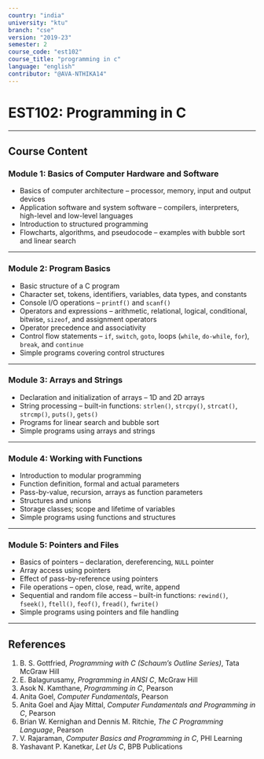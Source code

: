 ```yaml
---
country: "india"
university: "ktu"
branch: "cse"
version: "2019-23"
semester: 2
course_code: "est102"
course_title: "programming in c"
language: "english"
contributor: "@AVA-NTHIKA14"
---
```


# EST102: Programming in C

---

## Course Content

### Module 1: Basics of Computer Hardware and Software

- Basics of computer architecture – processor, memory, input and output devices  
- Application software and system software – compilers, interpreters, high-level and low-level languages  
- Introduction to structured programming  
- Flowcharts, algorithms, and pseudocode – examples with bubble sort and linear search  

---

### Module 2: Program Basics

- Basic structure of a C program  
- Character set, tokens, identifiers, variables, data types, and constants  
- Console I/O operations – `printf()` and `scanf()`  
- Operators and expressions – arithmetic, relational, logical, conditional, bitwise, `sizeof`, and assignment operators  
- Operator precedence and associativity  
- Control flow statements – `if`, `switch`, `goto`, loops (`while`, `do-while`, `for`), `break`, and `continue`  
- Simple programs covering control structures  

---

### Module 3: Arrays and Strings

- Declaration and initialization of arrays – 1D and 2D arrays  
- String processing – built-in functions: `strlen()`, `strcpy()`, `strcat()`, `strcmp()`, `puts()`, `gets()`  
- Programs for linear search and bubble sort  
- Simple programs using arrays and strings  

---

### Module 4: Working with Functions

- Introduction to modular programming  
- Function definition, formal and actual parameters  
- Pass-by-value, recursion, arrays as function parameters  
- Structures and unions  
- Storage classes; scope and lifetime of variables  
- Simple programs using functions and structures  

---

### Module 5: Pointers and Files

- Basics of pointers – declaration, dereferencing, `NULL` pointer  
- Array access using pointers  
- Effect of pass-by-reference using pointers  
- File operations – open, close, read, write, append  
- Sequential and random file access – built-in functions: `rewind()`, `fseek()`, `ftell()`, `feof()`, `fread()`, `fwrite()`  
- Simple programs using pointers and file handling  

---

## References

1. B. S. Gottfried, *Programming with C (Schaum’s Outline Series)*, Tata McGraw Hill  
2. E. Balagurusamy, *Programming in ANSI C*, McGraw Hill  
3. Asok N. Kamthane, *Programming in C*, Pearson  
4. Anita Goel, *Computer Fundamentals*, Pearson  
5. Anita Goel and Ajay Mittal, *Computer Fundamentals and Programming in C*, Pearson  
6. Brian W. Kernighan and Dennis M. Ritchie, *The C Programming Language*, Pearson  
7. V. Rajaraman, *Computer Basics and Programming in C*, PHI Learning  
8. Yashavant P. Kanetkar, *Let Us C*, BPB Publications  

